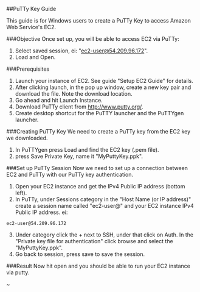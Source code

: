 ##PuTTy Key Guide

This guide is for Windows users to create a PuTTy Key to access Amazon Web Service's EC2.

###Objective
Once set up, you will be able to access EC2 via PuTTy:
1. Select saved session, ei: "ec2-user@54.209.96.172".
2. Load and Open.

###Prerequisites
1. Launch your instance of EC2. See guide "Setup EC2 Guide" for details.
2. After clicking launch, in the pop up window, create a new key pair and download the file. Note the download location.
3. Go ahead and hit Launch Instance.
4. Download PuTTy client from http://www.putty.org/.
5. Create desktop shortcut for the PuTTY launcher and the PuTTYgen launcher.

###Creating PuTTy Key
We need to create a PuTTy key from the EC2 key we downloaded.

1. In PuTTYgen press Load and find the EC2 key (.pem file).
2. press Save Private Key, name it "MyPuttyKey.ppk".

###Set up PuTTy Session
Now we need to set up a connection between EC2 and PuTTy with our PuTTy key authentication.

1. Open your EC2 instance and get the IPv4 Public IP address (bottom left).
2. In PuTTy, under Sessions category in the "Host Name (or IP address)" create a session name called "ec2-user@" and your EC2 instance IPv4 Public IP address. ei:
```
ec2-user@54.209.96.172
```

3. Under category click the + next to SSH, under that click on Auth. In the "Private key file for authentication" click browse and select the "MyPuttyKey.ppk".
4. Go back to session, press save to save the session.


###Result
Now hit open and you should be able to run your EC2 instance via putty.

~